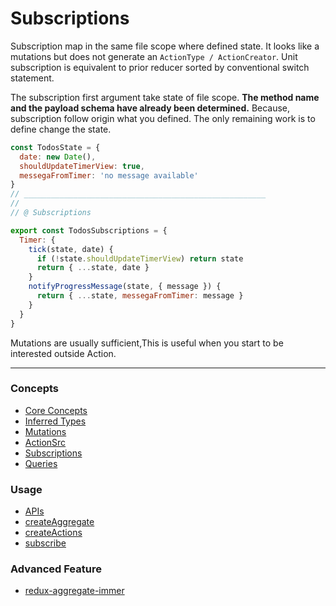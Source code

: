 # Subscriptions

Subscription map in the same file scope where defined state.
It looks like a mutations but does not generate an `ActionType / ActionCreator`.
Unit subscription is equivalent to prior reducer sorted by conventional switch statement.

The subscription first argument take state of file scope.
**The method name and the payload schema have already been determined.**
Because, subscription follow origin what you defined.
The only remaining work is to define change the state.


```javascript
const TodosState = {
  date: new Date(),
  shouldUpdateTimerView: true,
  messegaFromTimer: 'no message available'
}
// ______________________________________________________
//
// @ Subscriptions

export const TodosSubscriptions = {
  Timer: {
    tick(state, date) {
      if (!state.shouldUpdateTimerView) return state
      return { ...state, date }
    }
    notifyProgressMessage(state, { message }) {
      return { ...state, messegaFromTimer: message }
    }
  }
}
```

Mutations are usually sufficient,This is useful when you start to be interested outside Action.

___

### Concepts

* [Core Concepts](coreConcepts.md)
* [Inferred Types](inferredTypes.md)
* [Mutations](mutations.md)
* [ActionSrc](actionSources.md)
* [Subscriptions](subscriptions.md)
* [Queries](queries.md)

### Usage

* [APIs](apis.md)
* [createAggregate](createAggregate.md)
* [createActions](createActions.md)
* [subscribe](subscribe.md)

### Advanced Feature

* [redux-aggregate-immer](redux-aggregate-immer.md)

